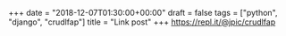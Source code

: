 +++
date = "2018-12-07T01:30:00+00:00"
draft = false
tags = ["python", "django", "crudlfap"]
title = "Link post"
+++
https://repl.it/@jpic/crudlfap


